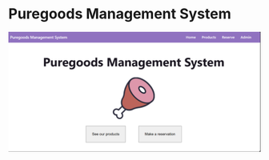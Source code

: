 # Puregoods Management System
![images](https://raw.githubusercontent.com/Nogadas-VonRyan/puregoods_management/main/assets/screenshot.png)
